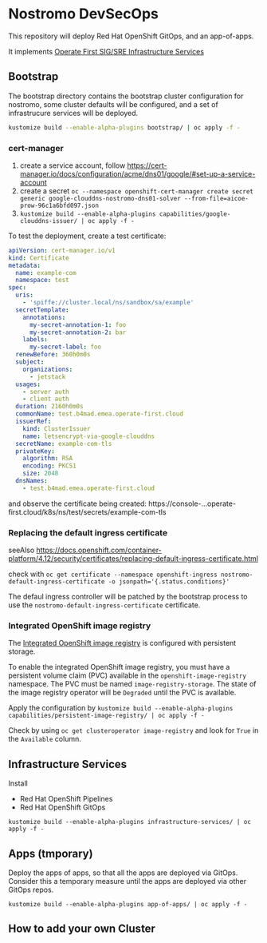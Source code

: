 # Nostromo DevSecOps

This repository will deploy Red Hat OpenShift GitOps, and an app-of-apps.

It implements [Operate First SIG/SRE Infrastructure Services](https://github.com/operate-first/community/issues/251)

## Bootstrap

The bootstrap directory contains the bootstrap cluster configuration for nostromo, some cluster defaults will be configured, and a set of infrastrucure services will be deployed.

```bash
kustomize build --enable-alpha-plugins bootstrap/ | oc apply -f -
```

### cert-manager

1. create a service account, follow <https://cert-manager.io/docs/configuration/acme/dns01/google/#set-up-a-service-account>
2. create a secret `oc --namespace openshift-cert-manager create secret generic google-clouddns-nostromo-dns01-solver --from-file=aicoe-prow-96c1a6bfd097.json`
3. `kustomize build --enable-alpha-plugins capabilities/google-clouddns-issuer/ | oc apply -f -`

To test the deployment, create a test certificate:

```yaml
apiVersion: cert-manager.io/v1
kind: Certificate
metadata:
  name: example-com
  namespace: test
spec:
  uris:
    - 'spiffe://cluster.local/ns/sandbox/sa/example'
  secretTemplate:
    annotations:
      my-secret-annotation-1: foo
      my-secret-annotation-2: bar
    labels:
      my-secret-label: foo
  renewBefore: 360h0m0s
  subject:
    organizations:
      - jetstack
  usages:
    - server auth
    - client auth
  duration: 2160h0m0s
  commonName: test.b4mad.emea.operate-first.cloud
  issuerRef:
    kind: ClusterIssuer
    name: letsencrypt-via-google-clouddns
  secretName: example-com-tls
  privateKey:
    algorithm: RSA
    encoding: PKCS1
    size: 2048
  dnsNames:
    - test.b4mad.emea.operate-first.cloud
```

and observe the certificate being created: https://console-...operate-first.cloud/k8s/ns/test/secrets/example-com-tls

### Replacing the default ingress certificate

seeAlso <https://docs.openshift.com/container-platform/4.12/security/certificates/replacing-default-ingress-certificate.html>

check with `oc get certificate --namespace openshift-ingress nostromo-default-ingress-certificate -o jsonpath='{.status.conditions}'`

The defaul ingress controller will be patched by the bootstrap process to use the `nostromo-default-ingress-certificate` certificate.

### Integrated OpenShift image registry

The [Integrated OpenShift image registry](https://docs.openshift.com/container-platform/4.12/registry/index.html#registry-integrated-openshift-registry_registry-overview) is configured with persistent storage.

To enable the integrated OpenShift image registry, you must have a persistent volume claim (PVC) available in the `openshift-image-registry` namespace. The PVC must be named `image-registry-storage`. The state of the image registry operator will be `Degraded` until the PVC is available.

Apply the configuration by `kustomize build --enable-alpha-plugins capabilities/persistent-image-registry/ | oc apply -f -`

Check by using `oc get clusteroperator image-registry` and look for `True` in the `Available` column.

## Infrastructure Services

Install

* Red Hat OpenShift Pipelines
* Red Hat OpenShift GitOps

`kustomize build --enable-alpha-plugins infrastructure-services/ | oc apply -f -`

## Apps (tmporary)

Deploy the apps of apps, so that all the apps are deployed via GitOps. Consider this a temporary measure until the apps are deployed via other GitOps repos.

`kustomize build --enable-alpha-plugins app-of-apps/ | oc apply -f -`

## How to add your own Cluster
